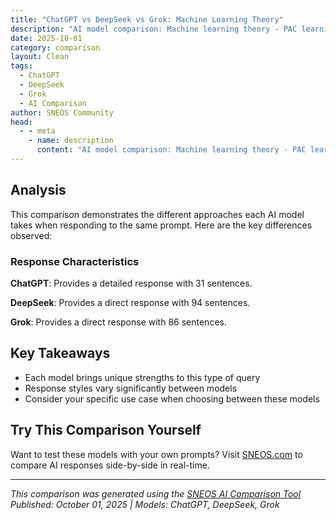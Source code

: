 ```yaml
---
title: "ChatGPT vs DeepSeek vs Grok: Machine Learning Theory"
description: "AI model comparison: Machine learning theory - PAC learning, VC dimension, generalization..."
date: 2025-10-01
category: comparison
layout: Clean
tags:
  - ChatGPT
  - DeepSeek
  - Grok
  - AI Comparison
author: SNEOS Community
head:
  - - meta
    - name: description
      content: "AI model comparison: Machine learning theory - PAC learning, VC dimension, generalization..."
---
```


<ChatComparison
  title="ChatGPT vs DeepSeek vs Grok: Machine Learning Theory"
  prompt="Machine learning theory - PAC learning, VC dimension, generalization"
  :responses='{
    "ChatGPT": "Certainly! Here is a concise overview of some fundamental concepts in machine learning theory: **PAC learning**, **VC dimension**, and **generalization**.\n\n---\n\n### 1. PAC Learning (Probably Approximately Correct Learning)\n\n**PAC learning** is a formal framework introduced by Leslie Valiant in 1984 for studying the learnability of concepts from examples.\n\n- **Goal:** Classify instances correctly (approximately) with high probability after seeing a limited number of training samples.\n- **Setting:** \n  - There is an unknown distribution \\( D \\) over input space \\( X \\).\n  - There is a target concept \\( c \\) (a function \\( c: X \\to \\{0,1\\} \\)).\n  - A learner gets samples \\( (x, c(x)) \\) drawn i.i.d. from \\( D \\).\n- **Definition:**\n  A class of concepts \\( \\mathcal{C} \\) is PAC-learnable if there exists a learning algorithm such that for every target concept \\( c \\in \\mathcal{C} \\), for every distribution \\( D \\) over \\( X \\), and for every \\( 0 \u003C \\epsilon, \\delta \u003C 1 \\), the algorithm outputs a hypothesis \\( h \\) such that:\n\n  \\[\n  \\Pr_{S \\sim D^m} \\left[ \\Pr_{x \\sim D}[h(x) \\neq c(x)] \\leq \\epsilon \\right] \\geq 1 - \\delta,\n  \\]\n\n  where \\( m = \\mathrm{poly}(1/\\epsilon, 1/\\delta, \\text{size parameters}) \\) is the sample complexity.\n\n- **Interpretation:** With high probability \\( (1-\\delta) \\), the hypothesis is approximately correct (error \\( \\leq \\epsilon \\)).\n\n---\n\n### 2. VC Dimension (Vapnik-Chervonenkis Dimension)\n\nThe **VC dimension** is a measure of the capacity or complexity of a hypothesis class.\n\n- **Definition:**\n  The VC dimension of a hypothesis class \\( \\mathcal{H} \\) (set of functions from \\( X \\) to \\(\\{0,1\\}\\)) is the largest integer \\( d \\) such that there exists a set of \\( d \\) points in \\( X \\) that can be *shattered* by \\( \\mathcal{H} \\).\n\n- **Shattering:** A set \\( S = \\{x_1, \\ldots, x_d\\} \\) is shattered by \\( \\mathcal{H} \\) if for every possible labeling \\( (y_1, ..., y_d) \\in \\{0,1\\}^d \\), there exists some \\( h \\in \\mathcal{H} \\) such that \\( h(x_i) = y_i \\) for all \\( i \\).\n\n- **Importance:**\n  - VC dimension quantifies the expressiveness of \\( \\mathcal{H} \\).\n  - It controls the sample complexity: higher VC dimension implies more samples are needed for reliable learning.\n  - For finite VC dimension \\( d \\), the sample complexity to PAC-learn \\( \\mathcal{H} \\) is on the order of:\n\n  \\[\n  m = O\\left(\\frac{d \u002B \\log(1/\\delta)}{\\epsilon}\\right)\n  \\]\n\n- Common examples:\n  - VC dimension of linear classifiers in \\(\\mathbb{R}^n\\) is \\(n\u002B1\\).\n  - VC dimension of intervals on the real line is 2.\n\n---\n\n### 3. Generalization in Machine Learning\n\n**Generalization** refers to how well a learned model performs on unseen data drawn from the same distribution as the training data.\n\n- **Generalization error:**\n  \n  \\[\n  \\text{Err}_{\\text{true}}(h) = \\Pr_{x \\sim D}[h(x) \\neq c(x)]\n  \\]\n\n- **Empirical error (training error):**\n  \n  \\[\n  \\text{Err}_{\\text{emp}}(h) = \\frac{1}{m} \\sum_{i=1}^m \\mathbf{1}_{h(x_i) \\neq y_i}\n  \\]\n\n- **Key questions:**\n  - When does low training error imply low generalization error?\n  - How large does \\( m \\) need to be to guarantee small generalization error?\n\n- **Role of VC dimension and PAC bounds:**\n  VC theory provides bounds of the form:\n\n  \\[\n  \\Pr \\left[\\sup_{h \\in \\mathcal{H}} \\left| \\text{Err}_{\\text{true}}(h) - \\text{Err}_{\\text{emp}}(h) \\right| \u003E \\epsilon \\right] \\leq \\delta,\n  \\]\n\n  meaning that with high probability, the empirical error is close to the true error simultaneously for all hypotheses, if the number of samples is large enough relative to the VC dimension.\n\n- **Implications:**\n  The capacity of the model controls overfitting/underfitting through the bias-variance tradeoff.\n\n---\n\n### Summary\n\n| Concept            | Description                                     | Key Formula/Idea                             |\n|--------------------|-------------------------------------------------|---------------------------------------------|\n| **PAC Learning**   | Learning with high probability and approximately correct hypotheses | \\( m = \\mathrm{poly}(1/\\epsilon, 1/\\delta) \\) samples suffice |\n| **VC Dimension**   | Capacity measure of hypothesis class            | Largest \\( d \\) shattered set; controls sample complexity     |\n| **Generalization** | Model performance on unseen data                 | Bounds relate empirical error to true error via VC dimension  |\n\n---\n\nIf you want, I can provide formal proofs, examples, or connections to other concepts like Rademacher complexity, uniform convergence, or specific algorithms!",
    "DeepSeek": "Of course. This is a fantastic and core topic in machine learning theory. Let\u0027s break down PAC Learning, VC Dimension, and Generalization in a clear, structured way.\n\n### The Big Picture: The Fundamental Problem of ML\n\nThe core problem these concepts address is: **How can we be confident that a model trained on a finite, noisy sample of data will perform well on new, unseen data?**\n\nThis is the problem of **generalization**. We don\u0027t just want a model that memorizes the training data; we want one that captures the underlying pattern.\n\n---\n\n### 1. PAC Learning (Probably Approximately Correct)\n\nPAC Learning provides a formal framework to answer the question: \u0022How much data do we need to be confident that our model is reasonably good?\u0022\n\nLet\u0027s unpack the name:\n*   **Probably (P):** We allow a small probability (\u03B4) that our learning process will fail.\n*   **Approximately (C):** We allow a small error (\u03B5) in our final hypothesis. We don\u0027t demand perfection.\n*   **Learning:** The process of finding a good model (hypothesis) from a class of possible models.\n\n#### Key Components:\n*   **Concept (c):** The true, underlying rule we want to learn (e.g., \u0022this is a cat\u0022).\n*   **Hypothesis (h):** The model\u0027s proposed rule.\n*   **Hypothesis Class (H):** The set of all possible models (hypotheses) our learning algorithm can choose from (e.g., all linear classifiers, all neural networks with a specific architecture).\n*   **Error (\u03B5):** The maximum allowable difference between the true error of our hypothesis and the best possible error within our hypothesis class. Formally, the probability that \u0060h\u0060 disagrees with \u0060c\u0060 on a randomly drawn data point is at most \u03B5.\n*   **Confidence (\u03B4):** The maximum allowable probability that our learning algorithm fails to produce a good hypothesis. So, with probability at least \u0060(1 - \u03B4)\u0060, the algorithm succeeds.\n\n#### The PAC Learnability Definition:\nA hypothesis class \u0060H\u0060 is **PAC-learnable** if there exists a learning algorithm such that for any distribution of the data and for any \u0060\u03B5 \u003E 0\u0060 and \u0060\u03B4 \u003E 0\u0060 (the \u0022probably\u0022 and \u0022approximately\u0022 parts), the algorithm will output a hypothesis \u0060h\u0060 with error \u2264 \u03B5, with probability at least \u0060(1 - \u03B4)\u0060, provided that the number of training examples \u0060m\u0060 is greater than some function that depends on \u0060\u03B5\u0060, \u0060\u03B4\u0060, and the complexity of \u0060H\u0060.\n\nThe key takeaway is that **PAC learning gives us a sample complexity bound**: a guarantee on how many training examples \u0060m\u0060 we need to achieve our desired (\u03B5, \u03B4) performance.\n\n---\n\n### 2. VC Dimension (Vapnik-Chervonenkis Dimension)\n\nThe VC Dimension is a central concept that measures the **expressive power** or **capacity** of a hypothesis class. It tells us how complicated a set of functions (our model class) can be.\n\n#### Intuition: Shattering\nA hypothesis class \u0060H\u0060 **shatters** a set of data points if, for every possible way of labeling those points (e.g., as \u002B1 or -1), there exists some hypothesis \u0060h\u0060 in \u0060H\u0060 that can achieve that labeling perfectly.\n\n**Example:** Consider 2D points and the hypothesis class of linear classifiers (lines).\n*   Can a line shatter 3 points? It depends on their arrangement. If they are not collinear, yes! You can find a line to separate any labeling of them (\u002B/\u002B, -, \u002B/-, etc.).\n*   Can a line shatter 4 points? **No.** There is no possible line that can separate the \u0022XOR\u0022 configuration (where points on opposite corners have the same label). Try it!\n\n#### Formal Definition:\nThe **VC Dimension** of a hypothesis class \u0060H\u0060 is the size of the **largest** set of points that \u0060H\u0060 can shatter.\n*   If \u0060H\u0060 can shatter arbitrarily large sets, its VC dimension is infinite.\n\n**Examples:**\n1.  **Linear Classifiers in 2D:** VC dimension = 3.\n2.  **Linear Classifiers in \u0060d\u0060-dimensions:** VC dimension = \u0060d\u002B1\u0060.\n3.  **A finite set of hypotheses:** VC dimension \u2264 log\u2082(|H|).\n\n#### Why is VC Dimension so important?\nIt directly connects to generalization. A fundamental result (the Fundamental Theorem of Statistical Learning) states that for a hypothesis class \u0060H\u0060 with VC dimension \u0060d\u0060, the sample complexity for PAC learning is:\n\n\u0060m = O( (d \u002B log(1/\u03B4)) / \u03B5\u00B2 )\u0060\n\nThis is a profound result! It tells us:\n*   **The amount of data needed scales linearly with the model\u0027s complexity (d).** More complex models need more data.\n*   If the VC dimension is finite, the class is PAC-learnable.\n*   It formalizes the **Bias-Variance Tradeoff**:\n    *   **High VC Dimension (Low Bias):** The model class is very expressive and can fit the training data well, but it risks **overfitting** (high variance) if data is scarce.\n    *   **Low VC Dimension (High Bias):** The model class is simple and is less likely to overfit, but it might not be able to capture the true pattern, leading to **underfitting**.\n\n---\n\n### 3. Generalization\n\nGeneralization is the ultimate goal: a model\u0027s ability to perform accurately on new, unseen data after being trained on a training dataset.\n\n#### Generalization Error\nThis is the difference between the model\u0027s performance on the training set and its performance on the true underlying data distribution (the \u0022test\u0022 error we care about).\n\n\u0060Generalization Error = True Error - Training Error\u0060\n\n#### The Connection: VC Dimension and Generalization Bounds\nThe theory provides probabilistic guarantees on the generalization error. A classic bound (Vapnik-Chervonenkis bound) states that with high probability (\u00601-\u03B4\u0060), for all hypotheses \u0060h\u0060 in \u0060H\u0060:\n\n\u0060True Error(h) \u2264 Training Error(h) \u002B O( sqrt( (VCdim(H) \u002B log(1/\u03B4)) / m ) )\u0060\n\nLet\u0027s interpret this:\n*   **Training Error(h):** How well the model fits the data it has seen.\n*   **The \u0060O( sqrt(... / m) )\u0060 term:** This is the **generalization gap**. It\u0027s the penalty for the model\u0027s complexity.\n*   As the **VC Dimension increases**, the generalization gap **increases**. You are \u0022paying\u0022 for the model\u0027s flexibility.\n*   As the number of training examples \u0060m\u0060 increases, the generalization gap **decreases**. More data \u0022justifies\u0022 a more complex model.\n\nThis bound explains why a model with zero training error can still be a bad model\u2014if its VC dimension is high relative to the amount of data, the generalization gap will be large, and the true error will be high. This is the mathematical definition of **overfitting**.\n\n---\n\n### Summary and Analogy\n\nLet\u0027s use an analogy: **Choosing a ruler for drawing a curve.**\n\n*   **Hypothesis Class (H):** The type of ruler.\n    *   *Low VC Dim:* A straight ruler (can only draw straight lines).\n    *   *High VC Dim:* A French curve or flexible spline (can draw many complex curves).\n\n*   **Training Data:** A set of points on a page you must connect.\n\n*   **Generalization:** How well your drawn curve matches the true, intended curve on the rest of the page.\n\n*   **The Learning Process:**\n    1.  If you use a **straight ruler (Low VC Dim)** on a complex curve, you will **underfit**. Your training error (fit to the given points) and true error will both be high. High bias.\n    2.  If you use a **flexible spline (High VC Dim)** on only a few data points, you can twist it to hit every point perfectly (zero training error), but the resulting curve will be wild and not match the true curve. This is **overfitting**. High variance.\n    3.  If you use a **flexible spline (High VC Dim)** on a *large number* of data points, the spline is constrained to follow the true underlying pattern. You get low training error *and* low true error. You have successfully generalized.\n\n**PAC Learning** asks: \u0022Given I want my curve to be within \u03B5 of the true curve with confidence (1-\u03B4), how many data points do I need to pin down my spline?\u0022\n\n**VC Dimension** measures: \u0022How flexible is my spline?\u0022\n\nThe **Generalization Bound** tells you the trade-off: \u0022If your spline is very flexible, you\u0027ll need to pin it down with more points to be sure it follows the true curve and doesn\u0027t just wiggle randomly.\u0022",
    "Grok": "Machine learning theory is a field of study that focuses on understanding the fundamental principles behind learning algorithms, their performance, and their ability to generalize to unseen data. Three core concepts in this domain are **PAC (Probably Approximately Correct) learning**, the **VC (Vapnik-Chervonenkis) dimension**, and **generalization**. Let\u0027s explore each of these in detail.\n\n---\n\n### 1. **PAC Learning**\nPAC learning is a theoretical framework for analyzing the learnability of a concept or hypothesis class in machine learning. It provides bounds on the sample complexity (number of training examples needed) to achieve a certain level of accuracy with high confidence.\n\n#### Key Ideas:\n- **Probably Approximately Correct**: A learning algorithm is PAC-learnable if, with high probability (1 - \u03B4, where \u03B4 is a small confidence parameter), it produces a hypothesis that approximates the true target function well (with error less than \u03B5, where \u03B5 is the error parameter).\n- **Sample Complexity**: PAC learning provides a way to calculate the minimum number of training examples required to learn a hypothesis class to a specified accuracy and confidence level.\n\n#### Formal Definition:\nGiven a hypothesis class \\( H \\), a target concept \\( c \\), and a training set drawn from an unknown distribution \\( D \\), a learning algorithm is said to PAC-learn \\( H \\) if, for any \\( \\epsilon \u003E 0 \\) (error tolerance) and \\( \\delta \u003E 0 \\) (confidence parameter), the algorithm outputs a hypothesis \\( h \\in H \\) such that:\n- The error of \\( h \\), defined as \\( \\text{error}(h) = P_{x \\sim D}(h(x) \\neq c(x)) \\), is less than \\( \\epsilon \\).\n- This holds with probability at least \\( 1 - \\delta \\).\n\nThe number of training examples \\( m \\) needed often depends on \\( \\frac{1}{\\epsilon} \\), \\( \\frac{1}{\\delta} \\), and the complexity of the hypothesis class (often measured via VC dimension, discussed below).\n\n#### Implications:\n- PAC learning helps us understand whether a hypothesis class can be learned efficiently (i.e., with a reasonable number of examples and computation time).\n- It is often used for binary classification problems but can be extended to other learning tasks.\n\n---\n\n### 2. **VC Dimension**\nThe VC (Vapnik-Chervonenkis) dimension is a measure of the complexity or capacity of a hypothesis class. It quantifies the expressive power of a set of functions and is a key concept in understanding generalization and overfitting.\n\n#### Definition:\nThe VC dimension of a hypothesis class \\( H \\) is the size of the largest set of points that \\( H \\) can shatter. A set of points is said to be shattered by \\( H \\) if, for every possible labeling of the points (e.g., \u002B1 or -1 in binary classification), there exists a hypothesis in \\( H \\) that correctly classifies all points according to that labeling.\n\n- If a hypothesis class can shatter a set of \\( d \\) points but not a set of \\( d\u002B1 \\) points, its VC dimension is \\( d \\).\n\n#### Examples:\n1. **Linear Separators in 2D**: A linear separator (e.g., a straight line) can shatter 3 points in general position (e.g., forming a triangle) but not 4 points (e.g., forming a quadrilateral with points on opposite corners). Thus, the VC dimension is 3.\n2. **Axis-Aligned Rectangles in 2D**: The hypothesis class of axis-aligned rectangles can shatter 4 points (one in each corner) but not 5. Thus, the VC dimension is 4.\n\n#### Importance:\n- The VC dimension is directly tied to the sample complexity in PAC learning. Specifically, for a hypothesis class with VC dimension \\( d \\), the number of examples \\( m \\) needed to PAC-learn it is roughly proportional to \\( \\frac{d}{\\epsilon} \\log\\left(\\frac{1}{\\epsilon}\\right) \u002B \\frac{1}{\\epsilon} \\log\\left(\\frac{1}{\\delta}\\right) \\).\n- A higher VC dimension indicates a more complex hypothesis class, which can lead to overfitting if the training data is insufficient.\n\n---\n\n### 3. **Generalization**\nGeneralization refers to a model\u0027s ability to perform well on unseen data, i.e., data not part of the training set. It is a central goal of machine learning, as a model that only memorizes the training data (overfitting) will fail to generalize.\n\n#### Key Concepts:\n- **Training Error vs. Generalization Error**:\n  - Training error is the error of the model on the training set.\n  - Generalization error (or test error) is the expected error of the model on unseen data drawn from the same distribution as the training data.\n- Ideally, we want a model with low generalization error, meaning it captures the underlying patterns in the data rather than noise or specific training examples.\n\n#### Factors Affecting Generalization:\n1. **Model Complexity**: \n   - A very simple model (e.g., linear) may underfit and fail to capture the data\u0027s complexity, leading to high generalization error (bias).\n   - A very complex model (e.g., a deep neural network with many parameters) may overfit, capturing noise in the training data, also leading to high generalization error (variance).\n   - The VC dimension is a formal measure of model complexity that impacts generalization.\n2. **Amount of Training Data**:\n   - With more data, the model can better approximate the true underlying distribution, improving generalization.\n   - PAC learning bounds show how the number of training examples relates to generalization error.\n3. **Regularization**:\n   - Techniques like weight decay (L2 regularization), dropout, or early stopping reduce model complexity and help prevent overfitting, improving generalization.\n4. **Data Distribution**:\n   - If the training and test data come from different distributions (distribution shift), generalization will be poor.\n\n#### Generalization Bounds:\nTheoretical bounds, often derived from PAC learning and VC dimension, provide guarantees on the generalization error. A typical bound states that, with high probability, the generalization error is close to the training error plus a term that depends on the model complexity (e.g., VC dimension) and the number of training examples. For a hypothesis class with VC dimension \\( d \\), a simplified bound is:\n\\[\n\\text{Generalization Error} \\leq \\text{Training Error} \u002B \\sqrt{\\frac{d \\log m \u002B \\log(1/\\delta)}{m}}\n\\]\nwhere \\( m \\) is the number of training examples, and \\( \\delta \\) is the confidence parameter. This shows that increasing \\( m \\) or reducing \\( d \\) (model complexity) can improve generalization.\n\n---\n\n### Interconnections Between Concepts\n- **PAC Learning and VC Dimension**:\n  - The VC dimension is used to derive sample complexity bounds in PAC learning. A hypothesis class with a finite VC dimension is PAC-learnable under certain conditions (e.g., when the data distribution is realizable or agnostic).\n- **VC Dimension and Generalization**:\n  - The VC dimension directly impacts a model\u0027s ability to generalize. A hypothesis class with high VC dimension can fit more complex patterns but risks overfitting without sufficient data.\n- **PAC Learning and Generalization**:\n  - PAC learning provides a framework to ensure good generalization by bounding the error on unseen data (with confidence \\( 1 - \\delta \\)) using a sufficient number of training examples.\n\n---\n\n### Practical Implications\n1. **Model Selection**:\n   - Choose a model with appropriate complexity (VC dimension) for the amount of available data to balance underfitting and overfitting.\n2. **Sample Size**:\n   - Use insights from PAC learning to estimate how much data is needed to achieve good generalization for a given hypothesis class.\n3. **Regularization and Simplicity**:\n   - Use techniques to limit effective model complexity (even if the VC dimension is high) to improve generalization on limited data.\n\n---\n\n### Summary\n- **PAC Learning**: A framework to analyze learnability, providing bounds on the number of samples needed to achieve a specified accuracy with high confidence.\n- **VC Dimension**: A measure of hypothesis class complexity, indicating how many points a class can shatter and directly affecting sample complexity and generalization.\n- **Generalization**: The ability of a model to perform well on unseen data, influenced by model complexity, training data size, and regularization.\n\nThese concepts form the foundation of machine learning theory, providing tools to understand why and when learning algorithms work, how much data is needed, and how to prevent overfitting or underfitting. For deeper study, you can explore texts like \u0022Understanding Machine Learning: From Theory to Algorithms\u0022 by Shai Shalev-Shwartz and Shai Ben-David, or Vladimir Vapnik\u0027s work on statistical learning theory."
  }'
  published-date="11:35"
/>

## Analysis

This comparison demonstrates the different approaches each AI model takes when responding to the same prompt. Here are the key differences observed:

### Response Characteristics

**ChatGPT**: Provides a detailed response with 31 sentences. 

**DeepSeek**: Provides a direct response with 94 sentences. 

**Grok**: Provides a direct response with 86 sentences. 

## Key Takeaways

- Each model brings unique strengths to this type of query
- Response styles vary significantly between models
- Consider your specific use case when choosing between these models

## Try This Comparison Yourself

Want to test these models with your own prompts? Visit [SNEOS.com](https://sneos.com) to compare AI responses side-by-side in real-time.

---

*This comparison was generated using the [SNEOS AI Comparison Tool](https://sneos.com)*
*Published: October 01, 2025 | Models: ChatGPT, DeepSeek, Grok*
